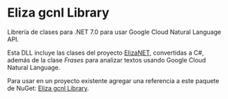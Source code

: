 # Eliza gcnl Library

Librería de clases para .NET 7.0 para usar Google Cloud Natural Language API.


Esta DLL incluye las clases del proyecto [ElizaNET](https://github.com/elGuille-info/ElizaNET), convertidas a C#, 
además de la clase _Frases_ para analizar textos usando Google Cloud Natural Language.


Para usar en un proyecto existente agregar una referencia a este paquete de NuGet: [Eliza gcnl Library](https://www.nuget.org/packages/Eliza_gcnl_Library/).

